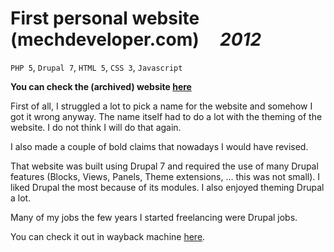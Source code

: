 # First personal website (mechdeveloper.com) &nbsp;&nbsp;&nbsp; _2012_

`PHP 5`, `Drupal 7`, `HTML 5`, `CSS 3`, `Javascript`

**You can check the (archived) website [here](https://web.archive.org/web/20130409073648/http://mechdeveloper.com/)**

First of all, I struggled a lot to pick a name for the website and somehow I got it wrong anyway. The name itself had to do a lot with the theming of the website. I do not think I will do that again.

I also made a couple of bold claims that nowadays I would have revised.

That website was built using Drupal 7 and required the use of many Drupal features (Blocks, Views, Panels, Theme extensions, … this was not small). I liked Drupal the most because of its modules. I also enjoyed theming Drupal a lot.

Many of my jobs the few years I started freelancing were Drupal jobs.

You can check it out in wayback machine [here](https://web.archive.org/web/20130409073648/http://mechdeveloper.com/).